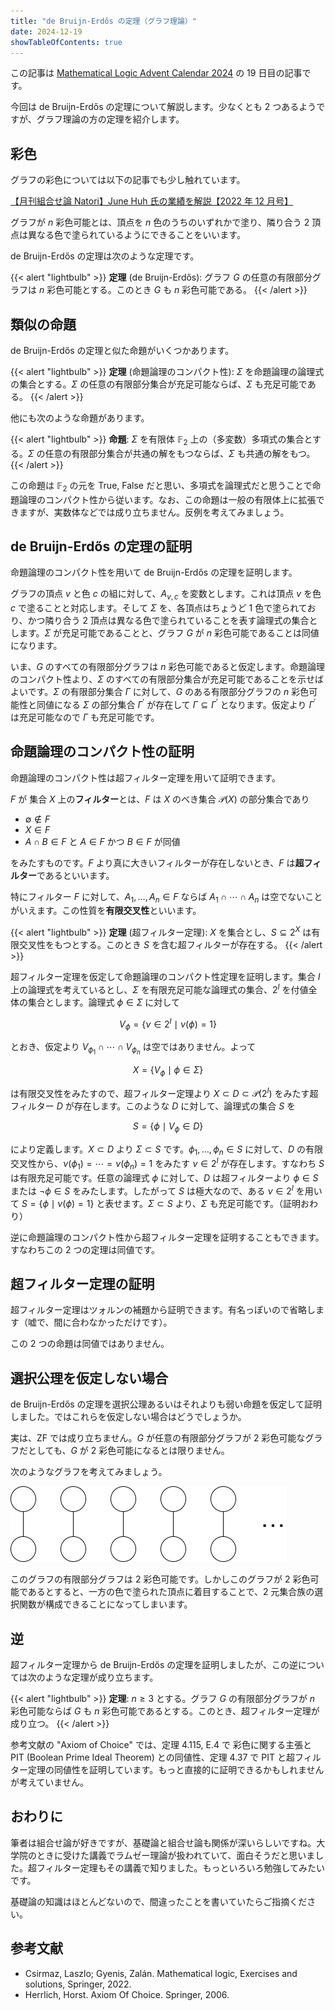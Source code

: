 ```yaml
---
title: "de Bruijn-Erdős の定理（グラフ理論）"
date: 2024-12-19
showTableOfContents: true
---
```


この記事は [Mathematical Logic Advent Calendar 2024](https://adventar.org/calendars/9945) の 19 日目の記事です。

今回は de Bruijn-Erdős の定理について解説します。少なくとも 2 つあるようですが、グラフ理論の方の定理を紹介します。

## 彩色

グラフの彩色については以下の記事でも少し触れています。

[【月刊組合せ論 Natori】June Huh 氏の業績を解説【2022 年 12 月号】](../../natori/202212/)

グラフが $n$ 彩色可能とは、頂点を $n$ 色のうちのいずれかで塗り、隣り合う 2 頂点は異なる色で塗られているようにできることをいいます。

de Bruijn-Erdős の定理は次のような定理です。

{{< alert "lightbulb" >}}
**定理** (de Bruijn-Erdős): グラフ $G$ の任意の有限部分グラフは $n$ 彩色可能とする。このとき $G$ も $n$ 彩色可能である。
{{< /alert >}}

## 類似の命題

de Bruijn-Erdős の定理と似た命題がいくつかあります。

{{< alert "lightbulb" >}}
**定理** (命題論理のコンパクト性): $\Sigma$ を命題論理の論理式の集合とする。$\Sigma$ の任意の有限部分集合が充足可能ならば、$\Sigma$ も充足可能である。
{{< /alert >}}

他にも次のような命題があります。

{{< alert "lightbulb" >}}
**命題**: $\Sigma$ を有限体 $\mathbb{F}_2$ 上の（多変数）多項式の集合とする。$\Sigma$ の任意の有限部分集合が共通の解をもつならば、$\Sigma$ も共通の解をもつ。
{{< /alert >}}

この命題は $\mathbb{F}_2$ の元を True, False だと思い、多項式を論理式だと思うことで命題論理のコンパクト性から従います。なお、この命題は一般の有限体上に拡張できますが、実数体などでは成り立ちません。反例を考えてみましょう。

## de Bruijn-Erdős の定理の証明

命題論理のコンパクト性を用いて de Bruijn-Erdős の定理を証明します。

グラフの頂点 $v$ と色 $c$ の組に対して、$A_{v,c}$ を変数とします。これは頂点 $v$ を色 $c$ で塗ることと対応します。そして $\Sigma$ を、各頂点はちょうど 1 色で塗られており、かつ隣り合う 2 頂点は異なる色で塗られていることを表す論理式の集合とします。$\Sigma$ が充足可能であることと、グラフ $G$ が $n$ 彩色可能であることは同値になります。

いま、$G$ のすべての有限部分グラフは $n$ 彩色可能であると仮定します。命題論理のコンパクト性より、$\Sigma$ のすべての有限部分集合が充足可能であることを示せばよいです。$\Sigma$ の有限部分集合 $\Gamma$ に対して、$G$ のある有限部分グラフの $n$ 彩色可能性と同値になる $\Sigma$ の部分集合 $\Gamma^{\prime}$ が存在して $\Gamma\subseteq\Gamma^{\prime}$ となります。仮定より $\Gamma^{\prime}$ は充足可能なので $\Gamma$ も充足可能です。

## 命題論理のコンパクト性の証明

命題論理のコンパクト性は超フィルター定理を用いて証明できます。

$F$ が 集合 $X$ 上の**フィルター**とは、$F$ は $X$ のべき集合 $\mathcal{P}(X)$ の部分集合であり

- $\emptyset\not\in F$
- $X\in F$
- $A\cap B\in F$ と $A\in F$ かつ $B\in F$ が同値

をみたすものです。$F$ より真に大きいフィルターが存在しないとき、$F$ は**超フィルター**であるといいます。

特にフィルター $F$ に対して、$A_1,\ldots,A_n\in F$ ならば $A_1\cap\cdots\cap A_n$ は空でないことがいえます。この性質を**有限交叉性**といいます。

{{< alert "lightbulb" >}}
**定理** (超フィルター定理): $X$ を集合とし、$S\subseteq 2^X$ は有限交叉性をもつとする。このとき $S$ を含む超フィルターが存在する。
{{< /alert >}}

超フィルター定理を仮定して命題論理のコンパクト性定理を証明します。集合 $I$ 上の論理式を考えているとし、$\Sigma$ を有限充足可能な論理式の集合、$2^I$ を付値全体の集合とします。論理式 $\phi\in\Sigma$ に対して

$$
V_{\phi}=\{\nu\in 2^I\mid \nu(\phi)=1\}
$$

とおき、仮定より $V_{\phi_1}\cap\cdots\cap V_{\phi_n}$ は空ではありません。よって

$$
X=\{V_{\phi}\mid \phi\in \Sigma\}
$$

は有限交叉性をみたすので、超フィルター定理より $X\subset D\subset\mathcal{P}(2^I)$ をみたす超フィルター $D$ が存在します。このような $D$ に対して、論理式の集合 $S$ を

$$
S=\{\phi\mid V_{\phi} \in D\}
$$

により定義します。$X\subset D$ より $\Sigma \subset S$ です。$\phi_1,\ldots,\phi_n\in S$ に対して、$D$ の有限交叉性から、$\nu(\phi_1)=\cdots=\nu(\phi_n)=1$ をみたす $\nu\in 2^I$ が存在します。すなわち $S$ は有限充足可能です。任意の論理式 $\phi$ に対して、$D$ は超フィルターより $\phi\in S$ または $\neg \phi\in S$ をみたします。したがって $S$ は極大なので、ある $\nu\in 2^I$ を用いて $S=\{\phi\mid \nu(\phi)=1\}$ と表せます。$\Sigma\subset S$ より、$\Sigma$ も充足可能です。（証明おわり）

逆に命題論理のコンパクト性から超フィルター定理を証明することもできます。すなわちこの 2 つの定理は同値です。

## 超フィルター定理の証明

超フィルター定理はツォルンの補題から証明できます。有名っぽいので省略します（嘘で、間に合わなかっただけです）。

この 2 つの命題は同値ではありません。

## 選択公理を仮定しない場合

de Bruijn-Erdős の定理を選択公理あるいはそれよりも弱い命題を仮定して証明しました。ではこれらを仮定しない場合はどうでしょうか。

実は、ZF では成り立ちません。$G$ が任意の有限部分グラフが 2 彩色可能なグラフだとしても、$G$ が 2 彩色可能になるとは限りません。

次のようなグラフを考えてみましょう。

![image](./B1odbFrGJe.png)

このグラフの有限部分グラフは 2 彩色可能です。しかしこのグラフが 2 彩色可能であるとすると、一方の色で塗られた頂点に着目することで、2 元集合族の選択関数が構成できることになってしまいます。

## 逆

超フィルター定理から de Bruijn-Erdős の定理を証明しましたが、この逆については次のような定理が成り立ちます。

{{< alert "lightbulb" >}}
**定理**: $n\ge 3$ とする。グラフ $G$ の有限部分グラフが $n$ 彩色可能ならば $G$ も $n$ 彩色可能であるとする。このとき、超フィルター定理が成り立つ。
{{< /alert >}}

参考文献の "Axiom of Choice" では、定理 4.115, E.4 で 彩色に関する主張と PIT (Boolean Prime Ideal Theorem) との同値性、定理 4.37 で PIT と超フィルター定理の同値性を証明しています。もっと直接的に証明できるかもしれませんが考えていません。

## おわりに

筆者は組合せ論が好きですが、基礎論と組合せ論も関係が深いらしいですね。大学院のときに受けた講義でラムゼー理論が扱われていて、面白そうだと思いました。超フィルター定理もその講義で知りました。もっといろいろ勉強してみたいです。

基礎論の知識はほとんどないので、間違ったことを書いていたらご指摘ください。

## 参考文献

- Csirmaz, Laszlo; Gyenis, Zalán. Mathematical logic, Exercises and solutions, Springer, 2022.
- Herrlich, Horst. Axiom Of Choice. Springer, 2006.
